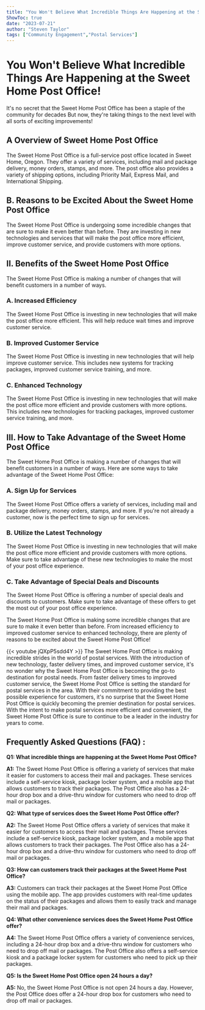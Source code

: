 ```yaml
---
title: "You Won't Believe What Incredible Things Are Happening at the Sweet Home Post Office!"
ShowToc: true 
date: "2023-07-21"
author: "Steven Taylor" 
tags: ["Community Engagement","Postal Services"]
---
```

# You Won't Believe What Incredible Things Are Happening at the Sweet Home Post Office!

It's no secret that the Sweet Home Post Office has been a staple of the community for decades But now, they're taking things to the next level with all sorts of exciting improvements!

## A Overview of Sweet Home Post Office

The Sweet Home Post Office is a full-service post office located in Sweet Home, Oregon. They offer a variety of services, including mail and package delivery, money orders, stamps, and more. The post office also provides a variety of shipping options, including Priority Mail, Express Mail, and International Shipping.

## B. Reasons to be Excited About the Sweet Home Post Office

The Sweet Home Post Office is undergoing some incredible changes that are sure to make it even better than before. They are investing in new technologies and services that will make the post office more efficient, improve customer service, and provide customers with more options.

## II. Benefits of the Sweet Home Post Office

The Sweet Home Post Office is making a number of changes that will benefit customers in a number of ways.

### A. Increased Efficiency

The Sweet Home Post Office is investing in new technologies that will make the post office more efficient. This will help reduce wait times and improve customer service.

### B. Improved Customer Service

The Sweet Home Post Office is investing in new technologies that will help improve customer service. This includes new systems for tracking packages, improved customer service training, and more.

### C. Enhanced Technology

The Sweet Home Post Office is investing in new technologies that will make the post office more efficient and provide customers with more options. This includes new technologies for tracking packages, improved customer service training, and more.

## III. How to Take Advantage of the Sweet Home Post Office

The Sweet Home Post Office is making a number of changes that will benefit customers in a number of ways. Here are some ways to take advantage of the Sweet Home Post Office:

### A. Sign Up for Services

The Sweet Home Post Office offers a variety of services, including mail and package delivery, money orders, stamps, and more. If you're not already a customer, now is the perfect time to sign up for services.

### B. Utilize the Latest Technology

The Sweet Home Post Office is investing in new technologies that will make the post office more efficient and provide customers with more options. Make sure to take advantage of these new technologies to make the most of your post office experience.

### C. Take Advantage of Special Deals and Discounts

The Sweet Home Post Office is offering a number of special deals and discounts to customers. Make sure to take advantage of these offers to get the most out of your post office experience.

The Sweet Home Post Office is making some incredible changes that are sure to make it even better than before. From increased efficiency to improved customer service to enhanced technology, there are plenty of reasons to be excited about the Sweet Home Post Office!

{{< youtube jQXpP5sdd4Y >}} 
The Sweet Home Post Office is making incredible strides in the world of postal services. With the introduction of new technology, faster delivery times, and improved customer service, it's no wonder why the Sweet Home Post Office is becoming the go-to destination for postal needs. From faster delivery times to improved customer service, the Sweet Home Post Office is setting the standard for postal services in the area. With their commitment to providing the best possible experience for customers, it's no surprise that the Sweet Home Post Office is quickly becoming the premier destination for postal services. With the intent to make postal services more efficient and convenient, the Sweet Home Post Office is sure to continue to be a leader in the industry for years to come.

## Frequently Asked Questions (FAQ) :
**Q1: What incredible things are happening at the Sweet Home Post Office?**

**A1:** The Sweet Home Post Office is offering a variety of services that make it easier for customers to access their mail and packages. These services include a self-service kiosk, package locker system, and a mobile app that allows customers to track their packages. The Post Office also has a 24-hour drop box and a drive-thru window for customers who need to drop off mail or packages.

**Q2: What type of services does the Sweet Home Post Office offer?**

**A2:** The Sweet Home Post Office offers a variety of services that make it easier for customers to access their mail and packages. These services include a self-service kiosk, package locker system, and a mobile app that allows customers to track their packages. The Post Office also has a 24-hour drop box and a drive-thru window for customers who need to drop off mail or packages.

**Q3: How can customers track their packages at the Sweet Home Post Office?**

**A3:** Customers can track their packages at the Sweet Home Post Office using the mobile app. The app provides customers with real-time updates on the status of their packages and allows them to easily track and manage their mail and packages.

**Q4: What other convenience services does the Sweet Home Post Office offer?**

**A4:** The Sweet Home Post Office offers a variety of convenience services, including a 24-hour drop box and a drive-thru window for customers who need to drop off mail or packages. The Post Office also offers a self-service kiosk and a package locker system for customers who need to pick up their packages.

**Q5: Is the Sweet Home Post Office open 24 hours a day?**

**A5:** No, the Sweet Home Post Office is not open 24 hours a day. However, the Post Office does offer a 24-hour drop box for customers who need to drop off mail or packages.



